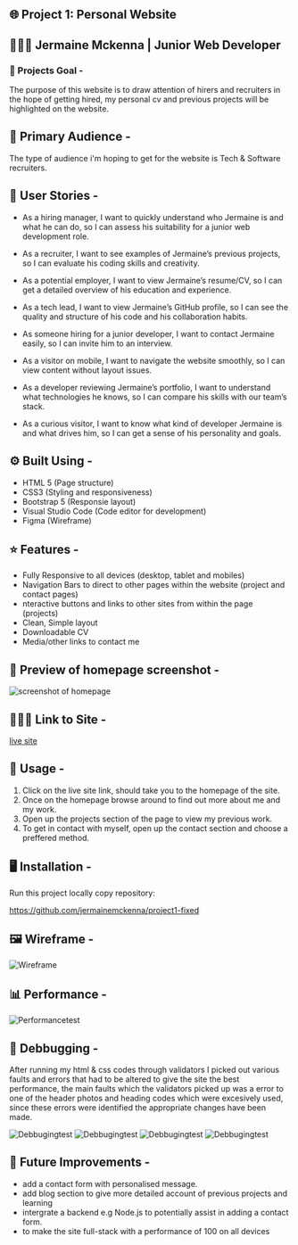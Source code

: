 ## 🌐 Project 1: Personal Website

## 👨🏾‍💻 Jermaine Mckenna | Junior Web Developer

### 📝 Projects Goal - 

The purpose of this website is to draw attention of hirers and recruiters in the hope of getting hired, my personal cv and previous projects will be highlighted on the website.

## 🧠 Primary Audience - 

The type of audience i'm hoping to get for the website is Tech & Software recruiters.

## 📒 User Stories - 

- As a hiring manager, I want to quickly understand who Jermaine is and what he can do, so I can assess his suitability for a junior web development role.

- As a recruiter, I want to see examples of Jermaine’s previous projects, so I can evaluate his coding skills and creativity.

- As a potential employer, I want to view Jermaine’s resume/CV, so I can get a detailed overview of his education and experience.

- As a tech lead, I want to view Jermaine’s GitHub profile, so I can see the quality and structure of his code and his collaboration habits.

- As someone hiring for a junior developer, I want to contact Jermaine easily, so I can invite him to an interview.

- As a visitor on mobile, I want to navigate the website smoothly, so I can view content without layout issues.

- As a developer reviewing Jermaine’s portfolio, I want to understand what technologies he knows, so I can compare his skills with our team’s stack.

- As a curious visitor, I want to know what kind of developer Jermaine is and what drives him, so I can get a sense of his personality and goals.

## :gear: Built Using - 

- HTML 5 (Page structure)
- CSS3 (Styling and responsiveness)
- Bootstrap 5 (Responsie layout)
- Visual Studio Code (Code editor for development)
- Figma (Wireframe)

## :star: Features - 
- Fully Responsive to all devices (desktop, tablet and mobiles)
- Navigation Bars to direct to other pages within the website (project and contact pages)
- nteractive buttons and links to other sites from within the page (projects)
- Clean, Simple layout
- Downloadable CV
- Media/other links to contact me

## 📸 Preview of homepage screenshot - 
 
 ![screenshot of homepage](assets/assets/css/58506306-BBA3-42DB-9432-5E46C6305F05.jpeg)

## 🙋🏾‍♂️ Link to Site - 
[live site](https://jermainemckenna.github.io/project1-fixed/)

## 📌 Usage - 

1. Click on the live site link, should take you to the homepage of the site.
2. Once on the homepage browse around to find out more about me and my work.
3. Open up the projects section of the page to view my previous work.
4. To get in contact with myself, open up the contact section and choose a preffered method.

## 🖥️ Installation - 

Run this project locally copy repository:

https://github.com/jermainemckenna/project1-fixed

## 🖼️ Wireframe - 

![Wireframe](assets/assets/css/wireframe.png)

## 📊 Performance - 

![Performancetest](assets/assets/css/Image%2030-06-2025%20at%2018.41.jpg)

## 🐜 Debbugging - 

After running my html & css codes through validators I picked out various faults and errors that had to be altered to give the site the best performance, the main faults which the validators picked up was a error to one of the header photos and heading codes which were excesively used, since these errors were identified the appropriate changes have been made.

![Debbugingtest](assets/assets/css/Image%2002-07-2025%20at%2018.24.jpg)
![Debbugingtest](assets/assets/css/Image%2002-07-2025%20at%2018.28.jpg)
![Debbugingtest](assets/assets/css/Image%2002-07-2025%20at%2018.34.jpg)
![Debbugingtest](assets/assets/css/Image%2030-06-2025%20at%2018.41.jpg)




## 📁 Future Improvements - 

- add a contact form with personalised message.
- add blog section to give more detailed account of previous projects and learning
- intergrate a backend e.g Node.js to potentially assist in adding a contact form.
- to make the site full-stack with a performance of 100 on all devices







 



